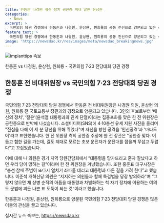 ```yaml
---
title: 한동훈 나경원 배신 정치 공한증 꺼내 말한 윤상현
categories:
  - News
excerpt: >
  국민의힘 당권 경쟁에서 한동훈과 나경원, 윤상현, 원희룡의 공동 전선으로 양분되고 있는 상황. 한동훈은 배신의 정치와 절윤이라는 비난에 대해 공한증 주장하며 반격하고 있고, 이에 대해 원희룡은 공한증을 인정하며 비판했다. 나경원은 대통령을 망가뜨리고 혼자 잘났다고 하면 당이 망하는 것이라고 언급했고, 윤상현은 대통령과의 신뢰가 없으면 안 된다고 강조했다. 다양한 정치인들의 발언과 평가가 이어지고 있다. 인물들 간의 갈등과 대립이 복잡한 상황으로 이어지며, 특히 한동훈에 대한 관심이 뜨겁다.
feature_text: >
  국민의힘 당권 경쟁에서 한동훈과 나경원, 윤상현, 원희룡의 공동 전선으로 양분되고 있는 상황. 한동훈은 배신의 정치와 절윤이라는 비난에 대해 공한증 주장하며 반격하고 있고, 이에 대해 원희룡은 공한증을 인정하며 비판했다. 나경원은 대통령을 망가뜨리고 혼자 잘났다고 하면 당이 망하는 것이라고 언급했고, 윤상현은 대통령과의 신뢰가 없으면 안 된다고 강조했다. 다양한 정치인들의 발언과 평가가 이어지고 있다. 인물들 간의 갈등과 대립이 복잡한 상황으로 이어지며, 특히 한동훈에 대한 관심이 뜨겁다.
image: 'https://newsdao.kr/res/images/meta/newsdao_breakingnews.jpg'
---
```


<p><img src="https://newsdao.kr/res/images/meta/newsdao_breakingnews.jpg" alt="implanttips 속보" /></p>

<p>한동훈 vs 나경원, 윤상현, 원희룡 - 국민의힘 7·23 전당대회 당권 경쟁</p>

<h2 data-ke-size="size26">한동훈 전 비대위원장 vs 국민의힘 7·23 전당대회 당권 경쟁</h2>

<p>국민의힘 7·23 전당대회 당권 경쟁에서 한동훈 전 비대위원장은 나경원 의원, 윤상현 의원, 원희룡 전 국토교통부 장관과의 경쟁으로 양분되고 있습니다. 3인의 후보로부터 ‘배신의 정치’, ‘절윤’(윤석열 대통령과의 관계 단절)이라는 집중포화를 맞은 한 전 위원장은 공한증으로 반박에 나섰습니다. 소셜미디어(SNS)에 4·10총선 유세 지원 사진을 올리며 "진심을 다해 이 세 분 당선을 위해 뛰었다"며 자신을 향한 공격을 '인신공격'과 '마타도어'라고 표현했습니다. 한 전 위원장 측의 공한증 주장에 원 전 장관은 “공한증 맞다. 어둡고 험한 길을 가는데, 길도 제대로 모르는 초보 운전자가 운전대를 잡을까 무섭고 두렵다”고 꼬집었습니다.</p>

<p>이에 대해 나 의원은 경기 지역 당원간담회에서 “대통령을 망가뜨리고 혼자 잘났다고 하면 우리 당이 망하는 길”이라며 한 전 위원장을 겨냥했습니다. 또한 홍준표 대구시장은 “총선 참패 주범이 또다시 얼치기 좌파들 데리고 대통령과 다른 길을 가려 한다”고 했습니다. 이준석 개혁신당 의원은 “지지하는 의원들과 함께 특검법을 당장 발의하라”며 “그렇지 않으면 채 상병 순직의 아픔을 대통령과 차별화하는 척 자기 정치에 이용하는 여의도 문법에 찌든 나쁜 표 도둑이 되는 것”이라고 했습니다. </p>

<p>한동훈과 나경원, 윤상현, 원희룡으로 양분된 국민의힘 7·23 전당대회 당권 경쟁은 많은 이들의 관심을 끌고 있습니다.</p>
실시간 뉴스 속보는, <a href="https://newsdao.kr" rel="dofollow">https://newsdao.kr</a>


